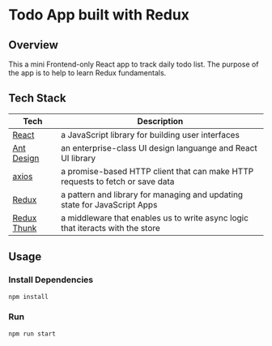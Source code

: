 # Todo App built with Redux

## Overview

This a mini Frontend-only React app to track daily todo list. The purpose of the app is to help to learn Redux fundamentals. 

## Tech Stack

| Tech                                                  | Description                                                  |
| ----------------------------------------------------- | ------------------------------------------------------------ |
| [React](https://reactjs.org/)                         | a JavaScript library for building user interfaces            |
| [Ant Design](https://ant.design/)                     | an enterprise-class UI design languange and React UI library |
| [axios](https://www.npmjs.com/package/axios)          | a promise-based HTTP client that can make HTTP requests to fetch or save data |
| [Redux](https://redux.js.org/)                        | a pattern and library for managing and updating state for JavaScript Apps |
| [Redux Thunk](https://github.com/reduxjs/redux-thunk) | a middleware that enables us to write async logic that iteracts with the store |

## Usage

### Install Dependencies

```shell
npm install
```

### Run

```shell
npm run start
```

